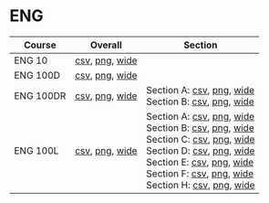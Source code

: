 # ENG

| Course | Overall | Section |
| ------ | ------- | ------- |
| ENG 10 | [csv](https://github.com/UCSD-Historical-Enrollment-Data/2023Spring/blob/main/overall/ENG%2010.csv), [png](https://raw.githubusercontent.com/UCSD-Historical-Enrollment-Data/2023Spring/main/plot_overall/ENG%2010.png), [wide](https://raw.githubusercontent.com/UCSD-Historical-Enrollment-Data/2023Spring/main/plot_overall_wide/ENG%2010.png) |  |
| ENG 100D | [csv](https://github.com/UCSD-Historical-Enrollment-Data/2023Spring/blob/main/overall/ENG%20100D.csv), [png](https://raw.githubusercontent.com/UCSD-Historical-Enrollment-Data/2023Spring/main/plot_overall/ENG%20100D.png), [wide](https://raw.githubusercontent.com/UCSD-Historical-Enrollment-Data/2023Spring/main/plot_overall_wide/ENG%20100D.png) |  |
| ENG 100DR | [csv](https://github.com/UCSD-Historical-Enrollment-Data/2023Spring/blob/main/overall/ENG%20100DR.csv), [png](https://raw.githubusercontent.com/UCSD-Historical-Enrollment-Data/2023Spring/main/plot_overall/ENG%20100DR.png), [wide](https://raw.githubusercontent.com/UCSD-Historical-Enrollment-Data/2023Spring/main/plot_overall_wide/ENG%20100DR.png) | Section A: [csv](https://github.com/UCSD-Historical-Enrollment-Data/2023Spring/blob/main/section/ENG%20100DR_A.csv), [png](https://raw.githubusercontent.com/UCSD-Historical-Enrollment-Data/2023Spring/main/plot_section/ENG%20100DR_A.png), [wide](https://raw.githubusercontent.com/UCSD-Historical-Enrollment-Data/2023Spring/main/plot_section_wide/ENG%20100DR_A.png)<br>Section B: [csv](https://github.com/UCSD-Historical-Enrollment-Data/2023Spring/blob/main/section/ENG%20100DR_B.csv), [png](https://raw.githubusercontent.com/UCSD-Historical-Enrollment-Data/2023Spring/main/plot_section/ENG%20100DR_B.png), [wide](https://raw.githubusercontent.com/UCSD-Historical-Enrollment-Data/2023Spring/main/plot_section_wide/ENG%20100DR_B.png) |
| ENG 100L | [csv](https://github.com/UCSD-Historical-Enrollment-Data/2023Spring/blob/main/overall/ENG%20100L.csv), [png](https://raw.githubusercontent.com/UCSD-Historical-Enrollment-Data/2023Spring/main/plot_overall/ENG%20100L.png), [wide](https://raw.githubusercontent.com/UCSD-Historical-Enrollment-Data/2023Spring/main/plot_overall_wide/ENG%20100L.png) | Section A: [csv](https://github.com/UCSD-Historical-Enrollment-Data/2023Spring/blob/main/section/ENG%20100L_A.csv), [png](https://raw.githubusercontent.com/UCSD-Historical-Enrollment-Data/2023Spring/main/plot_section/ENG%20100L_A.png), [wide](https://raw.githubusercontent.com/UCSD-Historical-Enrollment-Data/2023Spring/main/plot_section_wide/ENG%20100L_A.png)<br>Section B: [csv](https://github.com/UCSD-Historical-Enrollment-Data/2023Spring/blob/main/section/ENG%20100L_B.csv), [png](https://raw.githubusercontent.com/UCSD-Historical-Enrollment-Data/2023Spring/main/plot_section/ENG%20100L_B.png), [wide](https://raw.githubusercontent.com/UCSD-Historical-Enrollment-Data/2023Spring/main/plot_section_wide/ENG%20100L_B.png)<br>Section C: [csv](https://github.com/UCSD-Historical-Enrollment-Data/2023Spring/blob/main/section/ENG%20100L_C.csv), [png](https://raw.githubusercontent.com/UCSD-Historical-Enrollment-Data/2023Spring/main/plot_section/ENG%20100L_C.png), [wide](https://raw.githubusercontent.com/UCSD-Historical-Enrollment-Data/2023Spring/main/plot_section_wide/ENG%20100L_C.png)<br>Section D: [csv](https://github.com/UCSD-Historical-Enrollment-Data/2023Spring/blob/main/section/ENG%20100L_D.csv), [png](https://raw.githubusercontent.com/UCSD-Historical-Enrollment-Data/2023Spring/main/plot_section/ENG%20100L_D.png), [wide](https://raw.githubusercontent.com/UCSD-Historical-Enrollment-Data/2023Spring/main/plot_section_wide/ENG%20100L_D.png)<br>Section E: [csv](https://github.com/UCSD-Historical-Enrollment-Data/2023Spring/blob/main/section/ENG%20100L_E.csv), [png](https://raw.githubusercontent.com/UCSD-Historical-Enrollment-Data/2023Spring/main/plot_section/ENG%20100L_E.png), [wide](https://raw.githubusercontent.com/UCSD-Historical-Enrollment-Data/2023Spring/main/plot_section_wide/ENG%20100L_E.png)<br>Section F: [csv](https://github.com/UCSD-Historical-Enrollment-Data/2023Spring/blob/main/section/ENG%20100L_F.csv), [png](https://raw.githubusercontent.com/UCSD-Historical-Enrollment-Data/2023Spring/main/plot_section/ENG%20100L_F.png), [wide](https://raw.githubusercontent.com/UCSD-Historical-Enrollment-Data/2023Spring/main/plot_section_wide/ENG%20100L_F.png)<br>Section H: [csv](https://github.com/UCSD-Historical-Enrollment-Data/2023Spring/blob/main/section/ENG%20100L_H.csv), [png](https://raw.githubusercontent.com/UCSD-Historical-Enrollment-Data/2023Spring/main/plot_section/ENG%20100L_H.png), [wide](https://raw.githubusercontent.com/UCSD-Historical-Enrollment-Data/2023Spring/main/plot_section_wide/ENG%20100L_H.png) |
